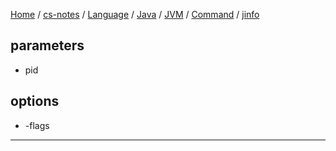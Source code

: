 [Home](https://mengxianbin.github.io) /
[cs-notes](https://mengxianbin.github.io/cs-notes/site) /
[Language](https://mengxianbin.github.io/cs-notes/site/Language) /
[Java](https://mengxianbin.github.io/cs-notes/site/Language/Java) /
[JVM](https://mengxianbin.github.io/cs-notes/site/Language/Java/JVM) /
[Command](https://mengxianbin.github.io/cs-notes/site/Language/Java/JVM/Command) /
[jinfo](https://mengxianbin.github.io/cs-notes/site/Language/Java/JVM/Command/jinfo)

## parameters

* pid

## options

* -flags

---

